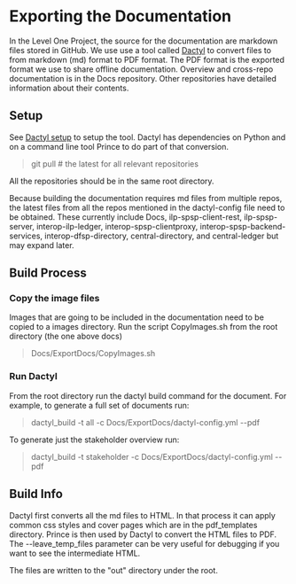 # Exporting the Documentation
In the Level One Project, the source for the documentation are markdown files stored in GitHub. We use use a tool called [Dactyl](https://github.com/ripple/dactyl) to convert files to from markdown (md) format to PDF format. The PDF format is the exported format we use to share offline documentation. 
Overview and cross-repo documentation is in the Docs repository. Other repositories have detailed information about their contents. 

## Setup
See [Dactyl setup](https://github.com/ripple/dactyl) to setup the tool. Dactyl has dependencies on Python and on a command line tool Prince to do part of that conversion.

> git pull # the latest for all relevant repositories

All the repositories should be in the same root directory. 

Because building the documentation requires md files from multiple repos, the latest files from all the repos mentioned in the dactyl-config file need to be obtained. These currently include Docs, ilp-spsp-client-rest, ilp-spsp-server, interop-ilp-ledger, interop-spsp-clientproxy, interop-spsp-backend-services, interop-dfsp-directory, central-directory, and central-ledger but may expand later.

## Build Process

### Copy the image files
Images that are going to be included in the documentation need to be copied to a images directory. Run the script CopyImages.sh from the root directory (the one above docs)

> Docs/ExportDocs/CopyImages.sh

### Run Dactyl
From the root directory run the dactyl build command for the document. For example, to generate a full set of documents run:
> dactyl_build -t all -c Docs/ExportDocs/dactyl-config.yml --pdf

To generate just the stakeholder overview run:
> dactyl_build -t stakeholder -c Docs/ExportDocs/dactyl-config.yml --pdf

## Build Info
Dactyl first converts all the md files to HTML. In that process it can apply common css styles and cover pages which are in the pdf_templates directory. Prince is then used by Dactyl to convert the HTML files to PDF. The --leave_temp_files parameter can be very useful for debugging if you want to see the intermediate HTML.

The files are written to the "out" directory under the root.